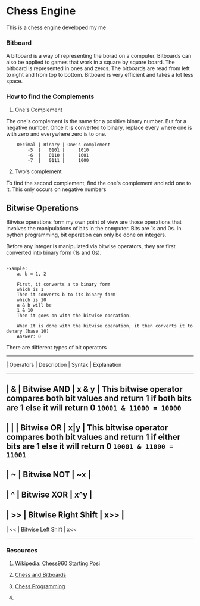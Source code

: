 # Chess Engine

This is a chess engine developed my me

### Bitboard

A bitboard is a way of representing the borad on a computer. Bitboards can also be applied to games that work in a square by square board. The bitboard is represented in ones and zeros. The bitboards are read from left to right and from top to bottom. Bitboard is very efficient and takes a lot less space. 

### How to find the Complements
1. One's Complement

The one's complement is the same for a positive binary number. But for a negative number, Once it is converted to binary, replace every where one is with zero and everywhere zero is to one.

```
	Decimal | Binary | One's complement
		-5  |   0101 |     1010
		-6  |   0110 |     1001
		-7  |   0111 |     1000
```

2. Two's complement

To find the second complement, find the one's complement and add one to it. This only occurs on negative numbers

## Bitwise Operations

Bitwise operations form my own point of view are those operations that involves the manipulations of bits in the computer. Bits are 1s and 0s. In python programming, bit operation can only be done on integers.

Before any integer is manipulated via bitwise operators, they are first converted into binary form (1s and 0s).

```

Example:
	a, b = 1, 2

	First, it converts a to binary form
	which is 1
	Then it converts b to its binary form
	which is 10
	a & b will be
	1 & 10 
	Then it goes on with the bitwise operation. 

	When It is done with the bitwise operation, it then converts it to denary (base 10)
	Answer: 0
```

There are different types of bit operators

--------------------------------------------
| Operators | Description | Syntax | Explanation
____________________________________________
| & | Bitwise AND | x & y | This bitwise operator compares both bit values and return 1 if both bits are 1 else it will return 0 `10001 & 11000 = 10000`
--------------------------------------------
| \| | Bitwise OR | x\|y | This bitwise operator compares both bit values and return 1 if either bits are 1 else it will return 0 `10001 & 11000 = 11001`
--------------------------------------------
| ~ | Bitwise NOT | ~x | 
--------------------------------------------
| ^ | Bitwise XOR | x^y |
--------------------------------------------
| \>\> | Bitwise Right Shift | x\>\> |
--------------------------------------------
| << | Bitwise Left Shift | x<<
____________________________________________

### Resources

1. [Wikipedia: Chess960 Starting Posi](https://en.wikipedia.org/wiki/Fischer_random_chess)

2. [Chess and Bitboards](https://pages.cs.wisc.edu/~psilord/blog/data/chess-pages/index.html)

3. [Chess Programming](https://www.chessprogramming.org/General_Setwise_Operations)

4. 